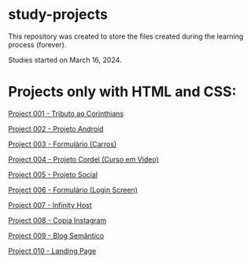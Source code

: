 # study-projects
 This repository was created to store the files created during the learning process (forever).

 Studies started on March 16, 2024.

# Projects only with HTML and CSS:

<a href="https://rodrigooal.github.io/study-projects/sp-001">Project 001 - Tributo ao Corinthians</a>

<a href="https://rodrigooal.github.io/study-projects/sp-002">Project 002 - Projeto Android</a>

<a href="https://rodrigooal.github.io/study-projects/sp-003">Project 003 - Formulário (Carros)</a>

<a href="https://rodrigooal.github.io/study-projects/sp-004">Project 004 - Projeto Cordel (Curso em Video)</a>

<a href="https://rodrigooal.github.io/study-projects/sp-005">Project 005 - Projeto Social</a>

<a href="https://rodrigooal.github.io/study-projects/sp-006">Project 006 - Formulário (Login Screen)</a>

<a href="https://rodrigooal.github.io/study-projects/sp-007">Project 007 - Infinity Host</a>

<a href="https://rodrigooal.github.io/study-projects/sp-008">Project 008 - Copia Instagram</a>

<a href="https://rodrigooal.github.io/study-projects/sp-009">Project 009 - Blog Semântico</a>

<a href="https://rodrigooal.github.io/study-projects/sp-010">Project 010 - Landing Page</a>